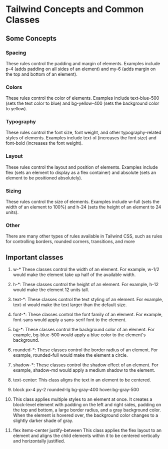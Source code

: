 # Tailwind Concepts and Common Classes

## Some Concepts 

### Spacing
These rules control the padding and margin of elements. Examples include p-4 (adds padding on all sides of an element) and my-6 (adds margin on the top and bottom of an element).

### Colors
These rules control the color of elements. Examples include text-blue-500 (sets the text color to blue) and bg-yellow-400 (sets the background color to yellow).

### Typography
These rules control the font size, font weight, and other typography-related styles of elements. Examples include text-xl (increases the font size) and font-bold (increases the font weight).

### Layout 
These rules control the layout and position of elements. Examples include flex (sets an element to display as a flex container) and absolute (sets an element to be positioned absolutely).

### Sizing
These rules control the size of elements. Examples include w-full (sets the width of an element to 100%) and h-24 (sets the height of an element to 24 units).

### Other
There are many other types of rules available in Tailwind CSS, such as rules for controlling borders, rounded corners, transitions, and more

## Important classes

1. w-* These classes control the width of an element. For example, w-1/2 would make the element take up half of the available width.
2. h-*: These classes control the height of an element. For example, h-12 would make the element 12 units tall.
3. text-*: These classes control the text styling of an element. For example, text-xl would make the text larger than the default size.
4. font-*: These classes control the font family of an element. For example, font-sans would apply a sans-serif font to the element.
5. bg-*: These classes control the background color of an element. For example, bg-blue-500 would apply a blue color to the element's background.
6. rounded-*: These classes control the border radius of an element. For example, rounded-full would make the element a circle.
7. shadow-*: These classes control the shadow effect of an element. For example, shadow-md would apply a medium shadow to the element.
8. text-center: This class aligns the text in an element to be centered.
9. block px-4 py-2 rounded-lg bg-gray-400 hover:bg-gray-500
10. This class applies multiple styles to an element at once. It creates a block-level element with padding on the left and right sides, padding on the top and bottom, a large border radius, and a gray background color. When the element is hovered over, the background color changes to a slightly darker shade of gray.

11. flex items-center justify-between
This class applies the flex layout to an element and aligns the child elements within it to be centered vertically and horizontally justified.
